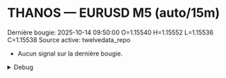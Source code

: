 # THANOS — EURUSD M5 (auto/15m)
Dernière bougie: 2025-10-14 09:50:00  O=1.15540  H=1.15552  L=1.15536  C=1.15538
Source active: twelvedata_repo

- Aucun signal sur la dernière bougie.

<details><summary>Debug</summary>

- TD_API_KEY manquant.

</details>